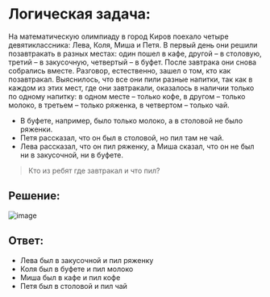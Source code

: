 # Логическая задача:
На математическую олимпиаду в город Киров поехало четыре девятиклассника: Лева, Коля, Миша и Петя. 
В первый день они решили позавтракать в разных местах: один пошел в кафе, другой – в столовую, третий – в закусочную, четвертый – в буфет. 
После завтрака они снова собрались вместе. Разговор, естественно, зашел о том, кто как позавтракал. 
Выяснилось, что все они пили разные напитки, так как в каждом из этих мест, где они завтракали, оказалось в наличии только по одному напитку:
в одном месте – только кофе, в другом – только молоко, в третьем – только ряженка, в четвертом – только чай. 
- В буфете, например, было только молоко, а в столовой не было ряженки. 
- Петя рассказал, что он был в столовой, но пил там не чай. 
- Лева рассказал, что он пил ряженку, а Миша сказал, что он не был ни в закусочной, ни в буфете. 
> Кто из ребят где завтракал и что пил?
## Решение:
![image](https://user-images.githubusercontent.com/105723411/224468290-3227326a-f984-45a9-823e-33a0de440bd6.png)
## Ответ:
- Лева был в закусочной и пил ряженку
- Коля был в буфете и пил молоко
- Миша был в кафе и пил кофе
- Петя был в столовой и пил чай
